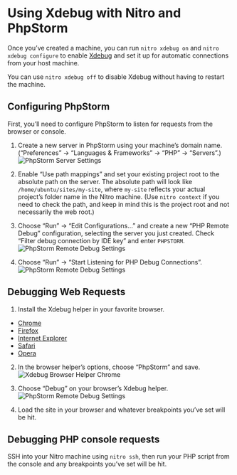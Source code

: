 # Using Xdebug with Nitro and PhpStorm

Once you’ve created a machine, you can run `nitro xdebug on` and `nitro xdebug configure` to enable [Xdebug](https://xdebug.org/) and set it up for automatic connections from your host machine.

You can use `nitro xdebug off` to disable Xdebug without having to restart the machine.

## Configuring PhpStorm

First, you’ll need to configure PhpStorm to listen for requests from the browser or console.

1. Create a new server in PhpStorm using your machine’s domain name. (“Preferences” → “Languages & Frameworks” → “PHP” → “Servers”.)  
![PhpStorm Server Settings](resources/phpstorm_server.png)

2. Enable “Use path mappings” and set your existing project root to the absolute path on the server. The absolute path will look like `/home/ubuntu/sites/my-site`, where `my-site` reflects your actual project’s folder name in the Nitro machine. (Use `nitro context` if you need to check the path, and keep in mind this is the project root and not necessarily the web root.)

3. Choose “Run” → “Edit Configurations...” and create a new “PHP Remote Debug” configuration, selecting the server you just created. Check “Filter debug connection by IDE key” and enter `PHPSTORM`.  
![PhpStorm Remote Debug Settings](resources/phpstorm_remote_debug.png)

4. Choose “Run” → “Start Listening for PHP Debug Connections”.  
![PhpStorm Remote Debug Settings](resources/start_listening.png)

## Debugging Web Requests

1. Install the Xdebug helper in your favorite browser.

- [Chrome](https://chrome.google.com/extensions/detail/eadndfjplgieldjbigjakmdgkmoaaaoc)
- [Firefox](https://addons.mozilla.org/en-US/firefox/addon/xdebug-helper-for-firefox/)
- [Internet Explorer](https://www.jetbrains.com/phpstorm/marklets/)
- [Safari](https://github.com/benmatselby/xdebug-toggler)
- [Opera](https://addons.opera.com/addons/extensions/details/xdebug-launcher/)

2. In the browser helper’s options, choose “PhpStorm” and save.  
![Xdebug Browser Helper Chrome](resources/xdebug_chrome_settings.png)

3. Choose “Debug” on your browser’s Xdebug helper.  
![PhpStorm Remote Debug Settings](resources/xdebug_chrome.png)

4. Load the site in your browser and whatever breakpoints you’ve set will be hit.

## Debugging PHP console requests

SSH into your Nitro machine using `nitro ssh`, then run your PHP script from the console and any breakpoints you’ve set will be hit.
